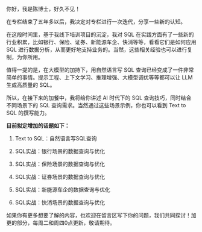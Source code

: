 你好，我是陈博士，好久不见！

在专栏结束了五年多以后，我决定对专栏进行一次迭代，分享一些新的认知。

在这段时间里，基于我线下培训项目的沉淀，我对 SQL 在实践方面有了一些新的行业积累，比如银行、保险、证券、新能源车企、快消等等，看看它们是如何应用 SQL 进行数据分析，从而更好地支持业务的。当然，这些相关经验也可以进行复制，为你所用。

值得一提的是，在大模型的加持下，用自然语言写 SQL 查询已经变成了一件非常简单的事情。提示工程、上下文学习、推理增强、大模型调优等等都可以让 LLM 生成高质量的 SQL。

所以，在接下来的加餐中，我将给你讲述 AI 时代下的 SQL 查询技巧，同时结合不同场景下的 SQL 查询需求。当然通过这些场景示例，你也可以看到 Text to SQL 的撰写能力。

**目前拟定增加的话题如下：**

1. Text to SQL：自然语言写SQL查询

2. SQL实战：银行场景的数据查询与优化

3. SQL实战：保险场景的数据查询与优化

4. SQL实战：证券场景的数据查询与优化

5. SQL实战：新能源车企的数据查询与优化

6. SQL实战：快消场景的数据查询与优化


如果你有更多想要了解的内容，也欢迎在留言区写下你的问题，我们共同探讨！加更的部分，每周二和周四0点更新，敬请期待。